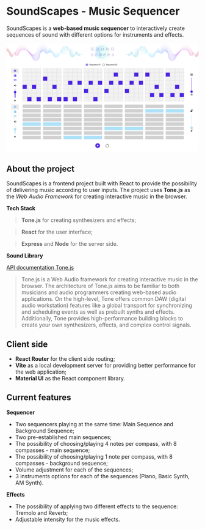 # SoundScapes - Music Sequencer

SoundScapes is a **web-based music sequencer** to interactively create sequences of sound with different options for instruments and effects.

![SoundScapes Music Sequencer](./public/images/soundscapes-home.png)

## About the project

SoundScapes is a frontend project built with React to provide the possibility of delivering music according to user inputs.
The project uses **Tone.js** as the _Web Audio Framework_ for creating interactive music in the browser.

**Tech Stack**

> **Tone.js** for creating synthesizers and effects;

> **React** for the user interface;

> **Express** and **Node** for the server side.

**Sound Library**

[API documentation Tone.js](https://tonejs.github.io/docs/14.7.77/index.html)

> Tone.js is a Web Audio framework for creating interactive music in the browser. The architecture of Tone.js aims to be familiar to both musicians and audio programmers creating web-based audio applications. On the high-level, Tone offers common DAW (digital audio workstation) features like a global transport for synchronizing and scheduling events as well as prebuilt synths and effects. Additionally, Tone provides high-performance building blocks to create your own synthesizers, effects, and complex control signals.

## Client side

- **React Router** for the client side routing;
- **Vite** as a local development server for providing better performance for the web application;
- **Material UI** as the React component library.

## Current features

**Sequencer**

- Two sequencers playing at the same time: Main Sequence and Background Sequence;
- Two pre-established main sequences;
- The possibility of choosing/playing 4 notes per compass, with 8 compasses - main sequence;
- The possibility of choosing/playing 1 note per compass, with 8 compasses - background sequence;
- Volume adjustment for each of the sequences;
- 3 instruments options for each of the sequences (Piano, Basic Synth, AM Synth).

**Effects**

- The possibility of applying two different effects to the sequence: Tremolo and Reverb;
- Adjustable intensity for the music effects.
